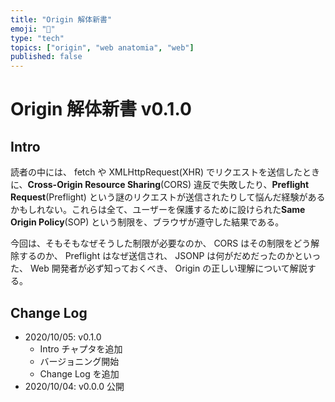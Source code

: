 ```yaml
---
title: "Origin 解体新書"
emoji: "📝"
type: "tech"
topics: ["origin", "web anatomia", "web"]
published: false
---
```


# Origin 解体新書 v0.1.0


## Intro

読者の中には、 fetch や XMLHttpRequest(XHR) でリクエストを送信したときに、**Cross-Origin Resource Sharing**(CORS) 違反で失敗したり、**Preflight Request**(Preflight) という謎のリクエストが送信されたりして悩んだ経験があるかもしれない。これらは全て、ユーザーを保護するために設けられた**Same Origin Policy**(SOP) という制限を、ブラウザが遵守した結果である。

今回は、そもそもなぜそうした制限が必要なのか、 CORS はその制限をどう解除するのか、 Preflight はなぜ送信され、 JSONP は何がだめだったのかといった、 Web 開発者が必ず知っておくべき、 Origin の正しい理解について解説する。


## Change Log

- 2020/10/05: v0.1.0
  - Intro チャプタを追加
  - バージョニング開始
  - Change Log を追加
- 2020/10/04: v0.0.0 公開
